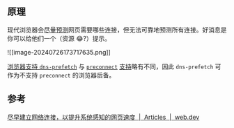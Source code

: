 
## 原理

现代浏览器会[尽量预测](https://www.igvita.com/posa/high-performance-networking-in-google-chrome/#tcp-pre-connect)网页需要哪些连接，但无法可靠地预测所有连接。好消息是你可以给他们一个（资源 😂?）提示。

![[image-20240726173717635.png]]

[浏览器支持 `dns-prefetch`](https://caniuse.com/#search=dns-prefetch) 与 [`preconnect`](https://caniuse.com/#search=preconnect) [支持](https://caniuse.com/#search=preconnect)略有不同，因此 `dns-prefetch` 可作为不支持 `preconnect` 的浏览器后备。
## 参考

[尽早建立网络连接，以提升系统感知的网页速度  |  Articles  |  web.dev](https://web.dev/articles/preconnect-and-dns-prefetch?hl=zh-cn)